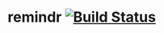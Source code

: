 # remindr [![Build Status](https://travis-ci.org/yohanmishkin/remindr.svg?branch=master)](https://travis-ci.org/yohanmishkin/remindr)